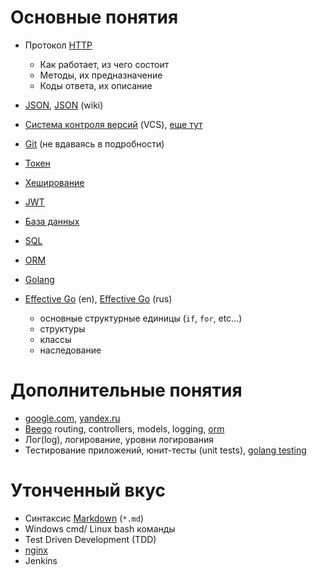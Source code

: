 # Основные понятия

* Протокол [HTTP](https://ru.wikipedia.org/wiki/HTTP)
    * Как работает, из чего состоит
    * Методы, их предназначение
    * Коды ответа, их описание
* [JSON](http://www.json.org/json-ru.html), [JSON](https://ru.wikipedia.org/wiki/JSON) (wiki)

* [Система контроля версий](https://ru.wikipedia.org/wiki/Система_управления_версиями) (VCS), [еще тут](https://git-scm.com/book/ru/v1/%D0%92%D0%B2%D0%B5%D0%B4%D0%B5%D0%BD%D0%B8%D0%B5-%D0%9E-%D0%BA%D0%BE%D0%BD%D1%82%D1%80%D0%BE%D0%BB%D0%B5-%D0%B2%D0%B5%D1%80%D1%81%D0%B8%D0%B9)
* [Git](https://git-scm.com/book/ru/v1) (не вдаваясь в подробности)

* [Токен](https://ru.wikipedia.org/wiki/%D0%A2%D0%BE%D0%BA%D0%B5%D0%BD)
* [Хеширование](https://ru.wikipedia.org/wiki/Хеширование)
* [JWT](https://en.wikipedia.org/wiki/JSON_Web_Token)

* [База данных](https://ru.wikipedia.org/wiki/База_данных)
* [SQL](https://ru.wikipedia.org/wiki/SQL)
* [ORM](https://ru.wikipedia.org/wiki/ORM)

* [Golang](http://golang-book.ru/)
* [Effective Go](https://golang.org/doc/effective_go.html) (en), [Effective Go](http://eao197.narod.ru/desc/short_effective_go.html) (rus)
    * основные структурные единицы (`if`, `for`, etc...)
    * структуры
    * классы
    * наследование

# Дополнительные понятия

* [google.com](http://google.com), [yandex.ru](http://yandex.ru)
* [Beego](https://astaxie.gitbooks.io/build-web-application-with-golang/en/) routing, controllers, models, logging, [orm](https://beego.me/docs/mvc/model/orm.md)
* Лог(log), логирование, уровни логирования
* Тестирование приложений, юнит-тесты (unit tests), [golang testing](https://golang.org/pkg/testing/)

# Утонченный вкус

* Синтаксис [Markdown](https://guides.github.com/features/mastering-markdown/) (`*.md`)
* Windows cmd/ Linux bash команды
* Test Driven Development (TDD)
* [nginx](http://nginx.org/)
* Jenkins
